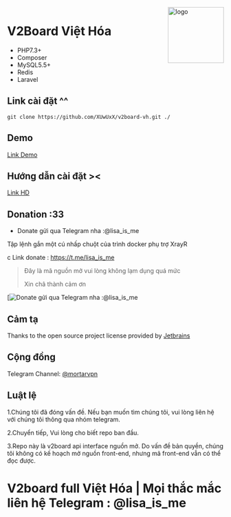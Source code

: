 <img src="https://avatars.githubusercontent.com/u/93268631?v=4" alt="logo" width="130" height="130" align="right"/>

# **V2Board Việt Hóa**

- PHP7.3+
- Composer
- MySQL5.5+
- Redis
- Laravel

## Link cài đặt ^^
```
git clone https://github.com/XUwUxX/v2board-vh.git ./
```
## Demo
[Link Demo](https://v2board.com)

## Hướng dẫn cài đặt ><
[Link HD](https://pn-lisa.gitbook.io/v2board-vh-hd/)

## Donation :33
- Donate gửi qua Telegram nha :@lisa_is_me

Tập lệnh gắn một cú nhấp chuột của trình docker phụ trợ XrayR

c Link donate : https://t.me/lisa_is_me
>
> Đây là mã nguồn mở vui lòng không lạm dụng quá mức
>
> Xin châ thành cảm ơn


[![Donate gửi qua Telegram nha :@lisa_is_me](https://i.pinimg.com/236x/7e/d4/2e/7ed42e877715c9e9ef4df08939d49565.jpg)

## Cảm tạ
Thanks to the open source project license provided by [Jetbrains](https://www.jetbrains.com/)

## Cộng đồng
Telegram Channel: [@mortarvpn](https://t.me/mortarvpn)  

## Luật lệ
1.Chúng tôi đã đóng vấn đề. Nếu bạn muốn tìm chúng tôi, vui lòng liên hệ với chúng tôi thông qua nhóm telegram. 

2.Chuyển tiếp, Vui lòng cho biết repo ban đầu. 

3.Repo này là v2board api interface nguồn mở. Do vấn đề bản quyền, chúng tôi không có kế hoạch mở nguồn front-end, nhưng mã front-end vẫn có thể đọc được.

# **V2board full Việt Hóa | Mọi thắc mắc liên hệ Telegram : @lisa_is_me**
